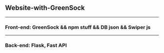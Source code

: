 ## Website-with-GreenSock
-------------------------------
### Front-end: GreenSock && npm stuff && DB json && Swiper js
-------------------------------------
### Back-end: Flask, Fast API
